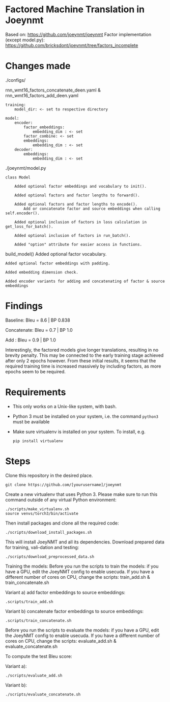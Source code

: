 # Factored Machine Translation in Joeynmt

Based on: https://github.com/joeynmt/joeynmt
Factor implementation (except model.py): https://github.com/bricksdont/joeynmt/tree/factors_incomplete

# Changes made

./configs/

rnn_wmt16_factors_concatenate_deen.yaml & rnn_wmt16_factors_add_deen.yaml

    training: 
        model_dir: <- set to respective directory
    
    model:
        encoder: 
            factor_embeddings:
                embedding_dim : <- set
            factor_combine: <- set
            embeddings:
                embedding_dim : <- set
        decoder:
            embeddings:
                embedding_dim : <- set
                
./joeynmt/model.py 

    class Model
        
        Added optional factor embeddings and vocabulary to init().
        
        Added optional factors and factor lengths to forward().
        
        Added optional factors and factor lengths to encode().
            Add or concatenate factor and source embeddings when calling self.encoder().
        
        Added optional inclusion of factors in loss calculation in get_loss_for_batch().
        
        Added optional inclusion of factors in run_batch().
        
        Added "option" attribute for easier access in functions.
        
build_model() 
Added optional factor vocabulary.

    Added optional factor embeddings with padding.
    
    Added embedding dimension check.
    
    Added encoder variants for adding and concatenating of factor & source embeddings
    
# Findings

Baseline:    Bleu = 8.6 | BP 0.838

Concatenate: Bleu = 0.7 | BP 1.0

Add :        Bleu = 0.9 | BP 1.0
        
Interestingly, the factored models give longer translations, resulting in no brevity penalty.
This may be connected to the early training stage achieved after only 2 epochs however.
From these initial results, it seems that the required training time is increased massively by including factors, as more epochs seem to be required.
        
# Requirements

- This only works on a Unix-like system, with bash.
- Python 3 must be installed on your system, i.e. the command `python3` must be available
- Make sure virtualenv is installed on your system. To install, e.g.

    `pip install virtualenv`

# Steps

Clone this repository in the desired place.

    git clone https://github.com/[yourusername]/joeynmt
    
Create a new virtualenv that uses Python 3. Please make sure to run this command outside of any virtual Python environment:

    ./scripts/make_virtualenv.sh
    source venvs/torch3/bin/activate

Then install packages and clone all the required code:
    
    ./scripts/download_install_packages.sh

This will install JoeyNMT and all its dependencies.
Download prepared data for training, vali-dation and testing:
 
    ./scripts/download_preprocessed_data.sh
    
Training the models:
Before  you  run  the  scripts to train the models:  if  you  have  a  GPU,  edit  the JoeyNMT config to enable usecuda.
If you have a different number of cores on CPU, change the scripts: train_add.sh & train_concatenate.sh

Variant a) add factor embeddings to source embeddings:
    
    .scripts/train_add.sh
    
Variant b) concatenate factor embeddings to source embeddings:

    .scripts/train_concatenate.sh
    
Before  you  run  the  scripts to evaluate the models:  if  you  have  a  GPU,  edit  the JoeyNMT config to enable usecuda.
If you have a different number of cores on CPU, change the scripts: evaluate_add.sh & evaluate_concatenate.sh

To compute the test Bleu score:

Variant a):

    ./scripts/evaluate_add.sh
    
Variant b):

    ./scripts/evaluate_concatenate.sh
    
